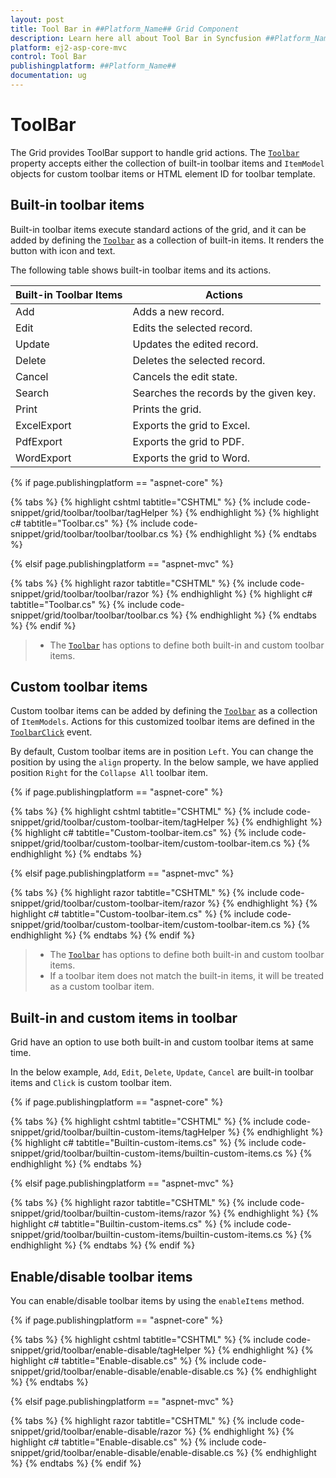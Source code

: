 ```yaml
---
layout: post
title: Tool Bar in ##Platform_Name## Grid Component
description: Learn here all about Tool Bar in Syncfusion ##Platform_Name## Grid component of Syncfusion Essential JS 2 and more.
platform: ej2-asp-core-mvc
control: Tool Bar
publishingplatform: ##Platform_Name##
documentation: ug
---
```



# ToolBar

The Grid provides ToolBar support to handle grid actions. The [`Toolbar`](https://help.syncfusion.com/cr/aspnetcore-js2/Syncfusion.EJ2.Grids.Grid.html#Syncfusion_EJ2_Grids_Grid_Toolbar)
property accepts either the collection of built-in toolbar items and `ItemModel` objects for custom toolbar items or
HTML element ID for toolbar template.

## Built-in toolbar items

Built-in toolbar items execute standard actions of the grid, and it can be added by defining the [`Toolbar`](https://help.syncfusion.com/cr/aspnetcore-js2/Syncfusion.EJ2.Grids.Grid.html#Syncfusion_EJ2_Grids_Grid_Toolbar)
as a collection of built-in items. It renders the button with icon and text.

The following table shows built-in toolbar items and its actions.

| Built-in Toolbar Items | Actions |
|------------------------|---------|
| Add | Adds a new record.|
| Edit | Edits the selected record.|
| Update | Updates the edited record.|
| Delete | Deletes the selected record.|
| Cancel | Cancels the edit state.|
| Search | Searches the records by the given key.|
| Print | Prints the grid.|
| ExcelExport | Exports the grid to Excel.|
| PdfExport | Exports the grid to PDF.|
| WordExport | Exports the grid to Word.|

{% if page.publishingplatform == "aspnet-core" %}

{% tabs %}
{% highlight cshtml tabtitle="CSHTML" %}
{% include code-snippet/grid/toolbar/toolbar/tagHelper %}
{% endhighlight %}
{% highlight c# tabtitle="Toolbar.cs" %}
{% include code-snippet/grid/toolbar/toolbar/toolbar.cs %}
{% endhighlight %}
{% endtabs %}

{% elsif page.publishingplatform == "aspnet-mvc" %}

{% tabs %}
{% highlight razor tabtitle="CSHTML" %}
{% include code-snippet/grid/toolbar/toolbar/razor %}
{% endhighlight %}
{% highlight c# tabtitle="Toolbar.cs" %}
{% include code-snippet/grid/toolbar/toolbar/toolbar.cs %}
{% endhighlight %}
{% endtabs %}
{% endif %}



> * The [`Toolbar`](https://help.syncfusion.com/cr/aspnetcore-js2/Syncfusion.EJ2.Grids.Grid.html#Syncfusion_EJ2_Grids_Grid_Toolbar) has options to define both built-in and custom toolbar items.

## Custom toolbar items

Custom toolbar items can be added by defining the [`Toolbar`](https://help.syncfusion.com/cr/aspnetcore-js2/Syncfusion.EJ2.Grids.Grid.html#Syncfusion_EJ2_Grids_Grid_Toolbar) as a collection of
`ItemModels`.
Actions for this customized toolbar items are defined in the [`ToolbarClick`](https://help.syncfusion.com/cr/aspnetcore-js2/Syncfusion.EJ2.Grids.GridBuilder-1.html#Syncfusion_EJ2_Grids_GridBuilder_1_ToolbarClick_System_String_) event.

By default, Custom toolbar items are in position `Left`. You can change the position by using the `align` property. In the below sample, we have applied position `Right` for the `Collapse All` toolbar item.

{% if page.publishingplatform == "aspnet-core" %}

{% tabs %}
{% highlight cshtml tabtitle="CSHTML" %}
{% include code-snippet/grid/toolbar/custom-toolbar-item/tagHelper %}
{% endhighlight %}
{% highlight c# tabtitle="Custom-toolbar-item.cs" %}
{% include code-snippet/grid/toolbar/custom-toolbar-item/custom-toolbar-item.cs %}
{% endhighlight %}
{% endtabs %}

{% elsif page.publishingplatform == "aspnet-mvc" %}

{% tabs %}
{% highlight razor tabtitle="CSHTML" %}
{% include code-snippet/grid/toolbar/custom-toolbar-item/razor %}
{% endhighlight %}
{% highlight c# tabtitle="Custom-toolbar-item.cs" %}
{% include code-snippet/grid/toolbar/custom-toolbar-item/custom-toolbar-item.cs %}
{% endhighlight %}
{% endtabs %}
{% endif %}



> * The [`Toolbar`](https://help.syncfusion.com/cr/aspnetcore-js2/Syncfusion.EJ2.Grids.Grid.html#Syncfusion_EJ2_Grids_Grid_Toolbar) has options to define both built-in and custom toolbar items.
> * If a toolbar item does not match the built-in items, it will be treated as a custom toolbar item.

## Built-in and custom items in toolbar

Grid have an option to use both built-in and custom toolbar items at same time.

In the below example, `Add`, `Edit`, `Delete`, `Update`, `Cancel` are built-in toolbar items and `Click` is custom toolbar item.

{% if page.publishingplatform == "aspnet-core" %}

{% tabs %}
{% highlight cshtml tabtitle="CSHTML" %}
{% include code-snippet/grid/toolbar/builtin-custom-items/tagHelper %}
{% endhighlight %}
{% highlight c# tabtitle="Builtin-custom-items.cs" %}
{% include code-snippet/grid/toolbar/builtin-custom-items/builtin-custom-items.cs %}
{% endhighlight %}
{% endtabs %}

{% elsif page.publishingplatform == "aspnet-mvc" %}

{% tabs %}
{% highlight razor tabtitle="CSHTML" %}
{% include code-snippet/grid/toolbar/builtin-custom-items/razor %}
{% endhighlight %}
{% highlight c# tabtitle="Builtin-custom-items.cs" %}
{% include code-snippet/grid/toolbar/builtin-custom-items/builtin-custom-items.cs %}
{% endhighlight %}
{% endtabs %}
{% endif %}



## Enable/disable toolbar items

You can enable/disable toolbar items by using the `enableItems` method.

{% if page.publishingplatform == "aspnet-core" %}

{% tabs %}
{% highlight cshtml tabtitle="CSHTML" %}
{% include code-snippet/grid/toolbar/enable-disable/tagHelper %}
{% endhighlight %}
{% highlight c# tabtitle="Enable-disable.cs" %}
{% include code-snippet/grid/toolbar/enable-disable/enable-disable.cs %}
{% endhighlight %}
{% endtabs %}

{% elsif page.publishingplatform == "aspnet-mvc" %}

{% tabs %}
{% highlight razor tabtitle="CSHTML" %}
{% include code-snippet/grid/toolbar/enable-disable/razor %}
{% endhighlight %}
{% highlight c# tabtitle="Enable-disable.cs" %}
{% include code-snippet/grid/toolbar/enable-disable/enable-disable.cs %}
{% endhighlight %}
{% endtabs %}
{% endif %}

 
